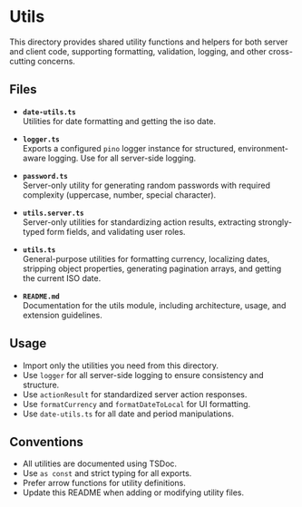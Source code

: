 # Utils

This directory provides shared utility functions and helpers for both server and client code, supporting formatting, validation, logging, and other cross-cutting concerns.

## Files

- **`date-utils.ts`**  
  Utilities for date formatting and getting the iso date.

- **`logger.ts`**  
  Exports a configured `pino` logger instance for structured, environment-aware logging. Use for all server-side logging.

- **`password.ts`**  
  Server-only utility for generating random passwords with required complexity (uppercase, number, special character).

- **`utils.server.ts`**  
  Server-only utilities for standardizing action results, extracting strongly-typed form fields, and validating user roles.

- **`utils.ts`**  
  General-purpose utilities for formatting currency, localizing dates, stripping object properties, generating pagination arrays, and getting the current ISO date.

- **`README.md`**  
  Documentation for the utils module, including architecture, usage, and extension guidelines.

## Usage

- Import only the utilities you need from this directory.
- Use `logger` for all server-side logging to ensure consistency and structure.
- Use `actionResult` for standardized server action responses.
- Use `formatCurrency` and `formatDateToLocal` for UI formatting.
- Use `date-utils.ts` for all date and period manipulations.

## Conventions

- All utilities are documented using TSDoc.
- Use `as const` and strict typing for all exports.
- Prefer arrow functions for utility definitions.
- Update this README when adding or modifying utility files.
